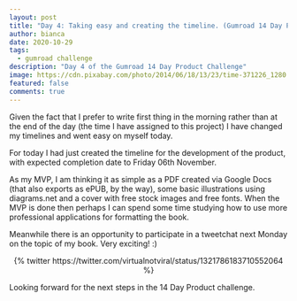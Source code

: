 ```yaml
---
layout: post
title: "Day 4: Taking easy and creating the timeline. (Gumroad 14 Day Product Challenge)"
author: bianca
date: 2020-10-29
tags:
  - gumroad challenge
description: "Day 4 of the Gumroad 14 Day Product Challenge"
image: https://cdn.pixabay.com/photo/2014/06/18/13/23/time-371226_1280.jpg
featured: false
comments: true
---
```


Given the fact that I prefer to write first thing in the morning rather than at the end of the day (the time I have assigned to this project) I have changed my timelines and went easy on myself today.

For today I had just created the timeline for the development of the product, with expected completion date to Friday 06th November.

As my MVP, I am thinking it as simple as a PDF created via Google Docs (that also exports as ePUB, by the way), some basic illustrations using diagrams.net and a cover with free stock images and free fonts. When the MVP is done then perhaps I can spend some time studying how to use more professional applications for formatting the book.

Meanwhile there is an opportunity to participate in a tweetchat next Monday on the topic of my book. Very exciting! :)

<center>{% twitter https://twitter.com/virtualnotviral/status/1321786183710552064 %}</center>

Looking forward for the next steps in the 14 Day Product challenge.